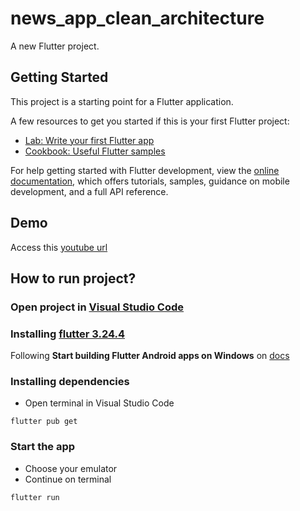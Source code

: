 # news_app_clean_architecture

A new Flutter project.

## Getting Started

This project is a starting point for a Flutter application.

A few resources to get you started if this is your first Flutter project:

- [Lab: Write your first Flutter app](https://docs.flutter.dev/get-started/codelab)
- [Cookbook: Useful Flutter samples](https://docs.flutter.dev/cookbook)

For help getting started with Flutter development, view the
[online documentation](https://docs.flutter.dev/), which offers tutorials,
samples, guidance on mobile development, and a full API reference.

## Demo

Access this [youtube url](https://youtu.be/KwQTcSKpAPI)

## How to run project?

### Open project in [Visual Studio Code](https://code.visualstudio.com/)

### Installing [flutter 3.24.4](https://docs.flutter.dev/get-started/install/windows/mobile#install-the-flutter-sdk)

Following **Start building Flutter Android apps on Windows** on [docs](https://docs.flutter.dev/get-started/install/windows/mobile)

### Installing dependencies

- Open terminal in Visual Studio Code

```
flutter pub get
```

### Start the app

- Choose your emulator
- Continue on terminal

```
flutter run
```
